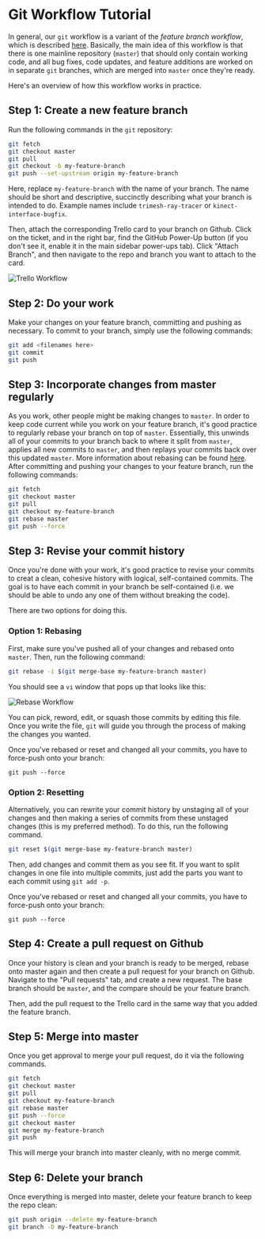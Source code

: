 # Git Workflow Tutorial

In general, our `git` workflow is a variant of the _feature branch workflow_, which is described [here](https://www.atlassian.com/git/tutorials/comparing-workflows#feature-branch-workflow).
Basically, the main idea of this workflow is that there is one mainline repository (`master`) that should only contain working code, and all bug fixes, code updates, and feature additions are worked on in separate `git` branches, which are merged into `master` once they're ready.

Here's an overview of how this workflow works in practice.

## Step 1: Create a new feature branch

Run the following commands in the `git` repository:

```bash
git fetch
git checkout master
git pull
git checkout -b my-feature-branch
git push --set-upstream origin my-feature-branch
```

Here, replace `my-feature-branch` with the name of your branch.
The name should be short and descriptive, succinctly describing what your branch is intended to do.
Example names include `trimesh-ray-tracer` or `kinect-interface-bugfix`.

Then, attach the corresponding Trello card to your branch on Github.
Click on the ticket, and in the right bar, find the GitHub Power-Up button (if you don't see it, enable it in the main sidebar power-ups tab).
Click "Attach Branch", and then navigate to the repo and branch you want to attach to the card.

![Trello Workflow](https://github.com/BerkeleyAutomation/manuals/raw/master/images/git_workflow/trello.png)

## Step 2: Do your work

Make your changes on your feature branch, committing and pushing as necessary.
To commit to your branch, simply use the following commands:

```bash
git add <filenames here>
git commit
git push
```

## Step 3: Incorporate changes from master regularly

As you work, other people might be making changes to `master`.
In order to keep code current while you work on your feature branch, it's good practice to regularly rebase your branch on top of `master`.
Essentially, this unwinds all of your commits to your branch back to where it split from `master`, applies all new commits to `master`, and then replays your commits back over this updated `master`.
More information about rebasing can be found [here](https://www.atlassian.com/git/tutorials/merging-vs-rebasing).
After committing and pushing your changes to your feature branch, run the following commands:

```bash
git fetch
git checkout master
git pull
git checkout my-feature-branch
git rebase master
git push --force
```

## Step 3: Revise your commit history

Once you're done with your work, it's good practice to revise your commits to creat a clean, cohesive history with logical, self-contained commits.
The goal is to have each commit in your branch be self-contained (i.e. we should be able to undo any one of them without breaking the code).

There are two options for doing this.

### Option 1: Rebasing

First, make sure you've pushed all of your changes and rebased onto `master`.
Then, run the following command:

```bash
git rebase -i $(git merge-base my-feature-branch master)
```

You should see a `vi` window that pops up that looks like this:

![Rebase Workflow](https://github.com/BerkeleyAutomation/manuals/raw/master/images/git_workflow/rebase.png)

You can pick, reword, edit, or squash those commits by editing this file.
Once you write the file, `git` will guide you through the process of making the changes you wanted.

Once you've rebased or reset and changed all your commits, you have to force-push onto your branch:

```
git push --force
```

### Option 2: Resetting

Alternatively, you can rewrite your commit history by unstaging all of your changes and then making a series of commits from these unstaged changes (this is my preferred method).
To do this, run the following command.

```bash
git reset $(git merge-base my-feature-branch master)
```

Then, add changes and commit them as you see fit.
If you want to split changes in one file into multiple commits, just add the parts you want to each commit using `git add -p`.

Once you've rebased or reset and changed all your commits, you have to force-push onto your branch:

```
git push --force
```

## Step 4: Create a pull request on Github

Once your history is clean and your branch is ready to be merged, rebase onto master again and then create a pull request for your branch on Github.
Navigate to the "Pull requests" tab, and create a new request. The base branch should be `master`, and the compare should be your feature branch.

Then, add the pull request to the Trello card in the same way that you added the feature branch.

## Step 5: Merge into master

Once you get approval to merge your pull request, do it via the following commands.

```bash
git fetch
git checkout master
git pull
git checkout my-feature-branch
git rebase master
git push --force
git checkout master
git merge my-feature-branch
git push
```

This will merge your branch into master cleanly, with no merge commit.

## Step 6: Delete your branch

Once everything is merged into master, delete your feature branch to keep the repo clean:

```bash
git push origin --delete my-feature-branch
git branch -D my-feature-branch
```

